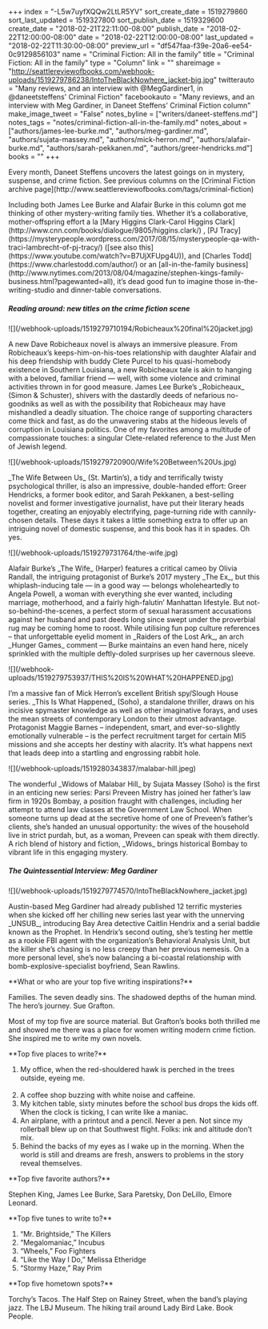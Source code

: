 +++
index = "-L5w7uyfXQQw2LtLR5YV"
sort_create_date = 1519279860
sort_last_updated = 1519327800
sort_publish_date = 1519329600
create_date = "2018-02-21T22:11:00-08:00"
publish_date = "2018-02-22T12:00:00-08:00"
date = "2018-02-22T12:00:00-08:00"
last_updated = "2018-02-22T11:30:00-08:00"
preview_url = "df547faa-f39e-20a6-ee54-0c9129856103"
name = "Criminal Fiction: All in the family"
title = "Criminal Fiction: All in the family"
type = "Column"
link = ""
shareimage = "http://seattlereviewofbooks.com/webhook-uploads/1519279786238/IntoTheBlackNowhere_jacket-big.jpg"
twitterauto = "Many reviews, and an interview with @MegGardiner1, in @daneetsteffens' Criminal Fiction"
facebookauto = "Many reviews, and an interview with Meg Gardiner, in Daneet Steffens' Criminal Fiction column"
make_image_tweet = "False"
notes_byline = ["writers/daneet-steffens.md"]
notes_tags = "notes/criminal-fiction-all-in-the-family.md"
notes_about = ["authors/james-lee-burke.md", "authors/meg-gardiner.md", "authors/sujata-massey.md", "authors/mick-herron.md", "authors/alafair-burke.md", "authors/sarah-pekkanen.md", "authors/greer-hendricks.md"]
books = ""
+++
<p class="intro">Every month, Daneet Steffens uncovers the latest goings on in mystery, suspense, and crime fiction. See previous columns on the [Criminal Fiction archive page](http://www.seattlereviewofbooks.com/tags/criminal-fiction)</p>

<p class="noindent"> 
Including both James Lee Burke and Alafair Burke in this column got me thinking of other mystery-writing family ties. Whether it’s a collaborative, mother-offspring effort a la [Mary Higgins Clark-Carol Higgins Clark](http://www.cnn.com/books/dialogue/9805/higgins.clark/) , [PJ Tracy](https://mysterypeople.wordpress.com/2017/08/15/mysterypeople-qa-with-traci-lambrecht-of-pj-tracy/) ([see also this](https://www.youtube.com/watch?v=B7UjXFUpg4U)), and [Charles Todd](https://www.charlestodd.com/author/)
 or an [all-in-the-family business](http://www.nytimes.com/2013/08/04/magazine/stephen-kings-family-business.html?pagewanted=all), it’s dead good fun to imagine those in-the-writing-studio and dinner-table conversations. 
</p>

<div class="break"></div>

<h5>Reading around: new titles on the crime fiction scene</h5>

<p class="image-left">![](/webhook-uploads/1519279710194/Robicheaux%20final%20jacket.jpg)</p>

<p class="noindent">
A new Dave Robicheaux novel is always an immersive pleasure. From Robicheaux’s keeps-him-on-his-toes relationship with daughter Alafair and his deep friendship with buddy Clete Purcel to his quasi-homebody existence in Southern Louisiana, a new Robicheaux tale is akin to hanging with a beloved, familiar friend &mdash; well, with some violence and criminal activities thrown in for good measure. James Lee Burke’s _Robicheaux_ (Simon &amp; Schuster), shivers with the dastardly deeds of nefarious no-goodniks as well as with the possibility that Robicheaux may have mishandled a deadly situation. The choice range of supporting characters come thick and fast, as do the unwavering stabs at the hideous levels of corruption in Louisiana politics. One of my favorites among a multitude of compassionate touches: a singular Clete-related reference to the Just Men of Jewish legend.  
</p>

<div class="break"></div>

<p class="image-left">![](/webhook-uploads/1519279720900/Wife%20Between%20Us.jpg)</p>

<p class="noindent">
_The Wife Between Us_ (St. Martin’s), a tidy and terrifically twisty psychological thriller, is also an impressive, double-handed effort: Greer Hendricks, a former book editor, and Sarah Pekkanen, a best-selling novelist and former investigative journalist, have put their literary heads together, creating an enjoyably electrifying, page-turning ride with cannily-chosen details. These days it takes a little something extra to offer up an intriguing novel of domestic suspense, and this book has it in spades. Oh yes. 
</p>

<div class="break"></div>

<p class="image-left">![](/webhook-uploads/1519279731764/the-wife.jpg)</p>

<p class="noindent">
Alafair Burke’s _The Wife_ (Harper) features a critical cameo by Olivia Randall, the intriguing protagonist of Burke’s 2017 mystery _The Ex_, but this whiplash-inducing tale &mdash; in a good way &mdash; belongs wholeheartedly to Angela Powell, a woman with everything she ever wanted, including marriage, motherhood, and a fairly high-falutin’ Manhattan lifestyle. But not-so-behind-the-scenes, a perfect storm of sexual harassment accusations against her husband and past deeds long since swept under the proverbial rug may be coming home to roost. While utilising fun pop culture references – that unforgettable eyelid moment in _Raiders of the Lost Ark_, an arch _Hunger Games_ comment &mdash; Burke maintains an even hand here, nicely sprinkled with the multiple deftly-doled surprises up her cavernous sleeve.

</p>

<div class="break"></div>

<p class="image-left">![](/webhook-uploads/1519279753937/THIS%20IS%20WHAT%20HAPPENED.jpg)</p>

<p class="noindent">
I’m a massive fan of Mick Herron’s excellent British spy/Slough House series. _This Is What Happened_ (Soho), a standalone thriller, draws on his incisive spymaster knowledge as well as other imaginative forays, and uses the mean streets of contemporary London to their utmost advantage. Protagonist Maggie Barnes –  independent, smart, and ever-so-slightly emotionally vulnerable – is the perfect recruitment target for certain MI5 missions and she accepts her destiny with alacrity. It’s what happens next that leads deep into a startling and engrossing rabbit hole.

</p>

<div class="break"></div>

<p class="image-left">![](/webhook-uploads/1519280343837/malabar-hill.jpeg)</p>

<p class="noindent">
The wonderful _Widows of Malabar Hill_ by Sujata Massey (Soho) is the first in an enticing new series: Parsi Preveen Mistry has joined her father’s law firm in 1920s Bombay, a position fraught with challenges, including her attempt to attend law classes at the Government Law School. When someone turns up dead at the secretive home of one of Preveen’s father’s clients, she’s handed an unusual opportunity: the wives of the household live in strict purdah, but, as a woman, Preveen can speak with them directly. A rich blend of history and fiction, _Widows_ brings historical Bombay to vibrant life in this engaging mystery. 

</p>

<div class="break"></div>

<h5>The Quintessential Interview: Meg Gardiner</h5>

<p class="image-left">![](/webhook-uploads/1519279774570/IntoTheBlackNowhere_jacket.jpg)</p>

<p class="noindent">
    Austin-based Meg Gardiner had already published 12 terrific mysteries when she kicked off her chilling new series last year with the unnerving _UNSUB_, introducing Bay Area detective Caitlin Hendrix and a serial baddie known as the Prophet. In Hendrix’s second outing, she’s testing her mettle as a rookie FBI agent with the organization’s Behavioral Analysis Unit, but the killer she’s chasing is no less creepy than her previous nemesis. On a more personal level, she’s now balancing a bi-coastal relationship with bomb-explosive-specialist boyfriend, Sean Rawlins. 
</p> 

<p class="noindent">**What or who are your top five writing inspirations?**</p>

<p class="noindent">
    Families. The seven deadly sins. The shadowed depths of the human mind. The hero’s journey. Sue Grafton.
</p>

Most of my top five are source material. But Grafton’s books both thrilled me and showed me there was a place for women writing modern crime fiction. She inspired me to write my own novels.


<p class="noindent">**Top five places to write?**</p>

<ol class="noindent">
<li>My office, when the red-shouldered hawk is perched in the trees outside, eyeing me.</li> 
<li>A coffee shop buzzing with white noise and caffeine.</li>
<li>My kitchen table, sixty minutes before the school bus drops the kids off. When the clock is ticking, I can write like a maniac.</li>
<li>An airplane, with a printout and a pencil. Never a pen. Not since my rollerball blew up on that Southwest flight. Folks: ink and altitude don’t mix.</li>
<li>Behind the backs of my eyes as I wake up in the morning. When the world is still and dreams are fresh, answers to problems in the story reveal themselves.</li>
</ol>

<p class="noindent">**Top five favorite authors?**</p>

<p class="noindent">Stephen King, James Lee Burke, Sara Paretsky, Don DeLillo, Elmore Leonard.</p>

<p class="noindent">**Top five tunes to write to?**</p>

<ol class="noindent">
<li>“Mr. Brightside,” The Killers</li>
<li>“Megalomaniac,” Incubus</li>
<li>“Wheels,” Foo Fighters</li>
<li>“Like the Way I Do,” Melissa Etheridge</li>
<li>“Stormy Haze,” Ray Prim</li>
</ol>

<p class="noindent">**Top five hometown spots?**</p>

<p class="noindent">Torchy’s Tacos. The Half Step on Rainey Street, when the band’s playing jazz. The LBJ Museum. The hiking trail around Lady Bird Lake. Book People. 
</p>